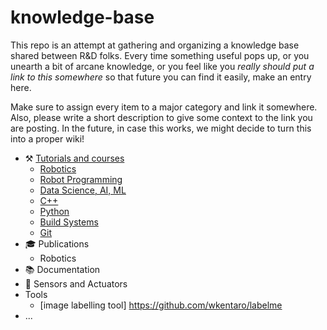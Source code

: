 # knowledge-base

This repo is an attempt at gathering and organizing a knowledge base shared between R&D folks. Every time something useful pops up, or you unearth a bit of arcane knowledge, or you feel like you _really should put a link to this somewhere_ so that future you can find it easily, make an entry here.

Make sure to assign every item to a major category and link it somewhere. Also, please write a short description to give some context to the link you are posting. In the future, in case this works, we might decide to turn this into a proper wiki!

- :hammer_and_pick: [Tutorials and courses](tutorials_courses.md)
  - [Robotics](tutorials_courses.md#robotics)
  - [Robot Programming](tutorials_courses.md#robot-programming)
  - [Data Science, AI, ML](tutorials_courses.md#data-science-ai-ml)
  - [C++](tutorials_courses.md#cpp)
  - [Python](tutorials_courses.md#python)
  - [Build Systems](tutorials_courses.md#build-systems)
  - [Git](tutorials_courses.md#git)
- :mortar_board: Publications
  - Robotics
- :books: Documentation
- :robot: Sensors and Actuators
- Tools
  - [image labelling tool] https://github.com/wkentaro/labelme
- ...
